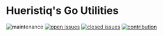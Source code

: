 # Hueristiq's Go Utilities

![maintenance](https://img.shields.io/badge/maintained%3F-yes-0040ff.svg) [![open issues](https://img.shields.io/github/issues-raw/hueristiq/hqgoutils.svg?style=flat&color=0040ff)](https://github.com/hueristiq/hqgoutils/issues?q=is:issue+is:open) [![closed issues](https://img.shields.io/github/issues-closed-raw/hueristiq/hqgoutils.svg?style=flat&color=0040ff)](https://github.com/hueristiq/hqgoutils/issues?q=is:issue+is:closed) [![contribution](https://img.shields.io/badge/contributions-welcome-0040ff.svg)](https://github.com/hueristiq/hqgoutils)